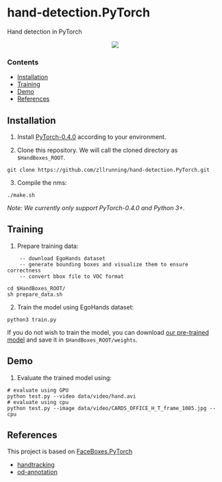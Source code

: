 # hand-detection.PyTorch
Hand detection in PyTorch

<p align="center">
	<a href="https://github.com/zllrunning/hand-detection.PyTorch">
    <img class="page-image" src="https://github.com/zllrunning/hand-detection.PyTorch/blob/master/data/video/saveVideo.gif" >
	</a>
</p>

### Contents
- [Installation](#installation)
- [Training](#training)
- [Demo](#Demo)
- [References](#references)

## Installation
1. Install [PyTorch-0.4.0](https://pytorch.org/) according to your environment.

2. Clone this repository. We will call the cloned directory as `$HandBoxes_ROOT`.
```Shell
git clone https://github.com/zllrunning/hand-detection.PyTorch.git
```

3. Compile the nms:
```Shell
./make.sh
```

_Note: We currently only support PyTorch-0.4.0 and Python 3+._

## Training

1. Prepare training data:
```
	-- download EgoHands dataset
	-- generate bounding boxes and visualize them to ensure correctness
	-- convert bbox file to VOC format
```

```Shell
cd $HandBoxes_ROOT/
sh prepare_data.sh
```

2. Train the model using EgoHands dataset:
```Shell
python3 train.py
```

If you do not wish to train the model, you can download [our pre-trained model](https://drive.google.com/open?id=1eFSwZoSfVVroAy7LiGYybW6F8ErshoZW) and save it in `$HandBoxes_ROOT/weights`.


## Demo
1. Evaluate the trained model using:
```Shell
# evaluate using GPU
python test.py --video data/video/hand.avi
# evaluate using cpu
python test.py --image data/video/CARDS_OFFICE_H_T_frame_1085.jpg --cpu
```
    
## References
This project is based on [FaceBoxes.PyTorch](https://github.com/zisianw/FaceBoxes.PyTorch)
- [handtracking](https://github.com/victordibia/handtracking)
- [od-annotation](https://github.com/hzylmf/od-annotation)
